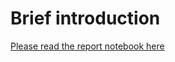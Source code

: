 # Brief introduction
 
 [Please read the report notebook here](https://nbviewer.jupyter.org/github/JIEYI22/python-data-assignments/blob/master/assignment2/assignment2%28Data_visualisation%29.ipynb)
